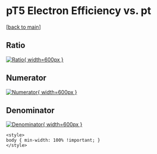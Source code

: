 # pT5 Electron Efficiency vs. pt

[[back to main](./)]



## Ratio

[![Ratio](../mtv/var/pT5_11_eff_pt.png){ width=600px }](../mtv/var/pT5_11_eff_pt.pdf)

## Numerator

[![Numerator](../mtv/num/pT5_11_eff_pt_num0.png){ width=600px }](../mtv/num/pT5_11_eff_pt_num0.pdf)

## Denominator

[![Denominator](../mtv/den/pT5_11_eff_pt_den.png){ width=600px }](../mtv/den/pT5_11_eff_pt_den.pdf)


``` {=html}
<style>
body { min-width: 100% !important; }
</style>
```
